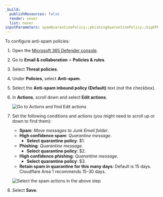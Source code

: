 ```yaml
---
_build:
  publishResources: false
  render: never
  list: never
inputParameters: spamQuarantinePolicy;;phishingQuarantinePolicy;;highPhishingQuarantinePolicy;;img
---
```



To configure anti-spam policies:

1. Open the [Microsoft 365 Defender console](https://security.microsoft.com/).
2. Go to **Email & collaboration** > **Policies & rules**.
3. Select **Threat policies**.
4. Under **Policies**, select **Anti-spam**.
5. Select the **Anti-spam inbound policy (Default)** text (not the checkbox).
6. In **Actions**, scroll down and select **Edit actions**.

    <div class="large-img">

    ![Go to Actions and find Edit actions](/images/email-security/deployment/inline-setup/o365-area1-mx/use-cases/step6-edit-actions.png)

    </div>

7. Set the following conditions and actions (you might need to scroll up or down to find them):
    - **Spam**: _Move messages to Junk Email folder_.
    - **High confidence spam**: _Quarantine message_.
        - **Select quarantine policy**: $1.
    - **Phishing**: _Quarantine message_.
        - **Select quarantine policy**: $2.
    - **High confidence phishing**: _Quarantine message_.
        - **Select quarantine policy**: $3.
    - **Retain spam in quarantine for this many days**: Default is 15 days. Cloudflare Area 1 recommends 15-30 days.

    <div class="large-img">

    ![Select the spam actions in the above step](/images/email-security/deployment/inline-setup/o365-area1-mx/use-cases/$4)

    </div>

8. Select **Save**.
